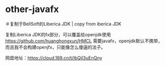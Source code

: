 # other-javafx
＃复制于BellSoft的Liberica JDK    |    copy from iberica JDK

复制Liberica JDK的fx部分，可以覆盖给openjdk使用
https://github.com/huanghongxun/HMCL 需要javafx，openjdk默认不携带，而且我不会构建openjfx，只能像怎么傻逼的法子。

网盘地址：https://cloud.189.cn/t/IbQjI3uEnQny
